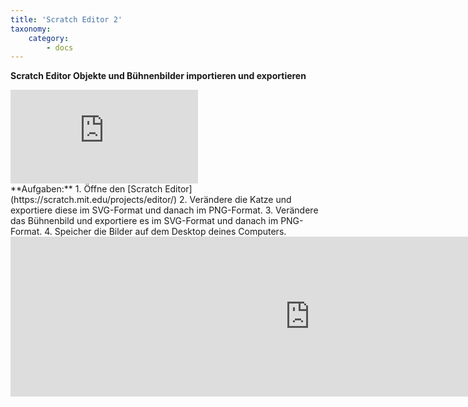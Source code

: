 ```yaml
---
title: 'Scratch Editor 2'
taxonomy:
    category:
        - docs
---
```


**Scratch Editor Objekte und Bühnenbilder importieren und exportieren** 

<div class="video-container-wrapper"><div class='video-container'><iframe src='https://www.youtube.com/embed/HLNveHrQtDA'  frameborder='0' allowfullscreen></iframe></div></div>
**Aufgaben:**
1. Öffne den [Scratch Editor](https://scratch.mit.edu/projects/editor/)
2. Verändere die Katze und exportiere diese im SVG-Format und danach im PNG-Format.
3. Verändere das Bühnenbild und exportiere es im SVG-Format und danach im PNG-Format.
4. Speicher die Bilder auf dem Desktop deines Computers.

<script src="https://lernplattform.mebis.bayern.de/mod/hvp/library/js/h5p-resizer.js" charset="UTF-8"></script>
<iframe src="https://lernplattform.mebis.bayern.de/mod/hvp/embed.php?id=13458991" width="958" height="256" frameborder="0" allowfullscreen="allowfullscreen"></iframe><script src="https://lernplattform.mebis.bayern.de/mod/hvp/library/js/h5p-resizer.js" charset="UTF-8"></script>